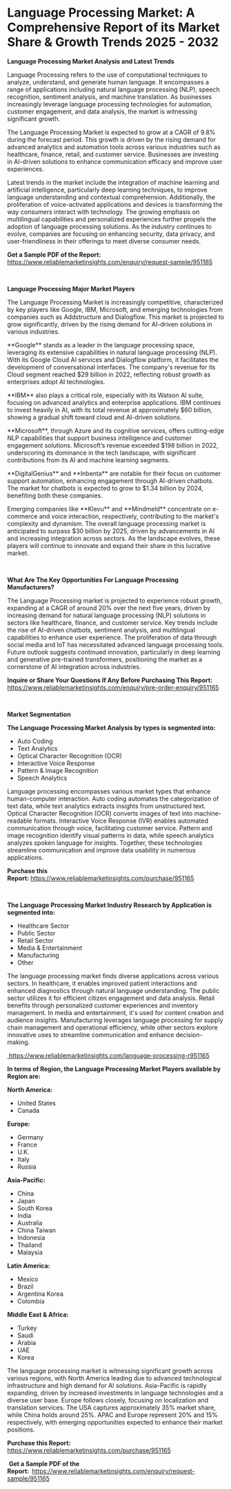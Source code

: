 <p><h1>Language Processing Market: A Comprehensive Report of its Market Share & Growth Trends 2025 - 2032</h1></p><p><strong>Language Processing Market Analysis and Latest Trends</strong></p>
<p><p>Language Processing refers to the use of computational techniques to analyze, understand, and generate human language. It encompasses a range of applications including natural language processing (NLP), speech recognition, sentiment analysis, and machine translation. As businesses increasingly leverage language processing technologies for automation, customer engagement, and data analysis, the market is witnessing significant growth.</p><p>The Language Processing Market is expected to grow at a CAGR of 9.8% during the forecast period. This growth is driven by the rising demand for advanced analytics and automation tools across various industries such as healthcare, finance, retail, and customer service. Businesses are investing in AI-driven solutions to enhance communication efficacy and improve user experiences.</p><p>Latest trends in the market include the integration of machine learning and artificial intelligence, particularly deep learning techniques, to improve language understanding and contextual comprehension. Additionally, the proliferation of voice-activated applications and devices is transforming the way consumers interact with technology. The growing emphasis on multilingual capabilities and personalized experiences further propels the adoption of language processing solutions. As the industry continues to evolve, companies are focusing on enhancing security, data privacy, and user-friendliness in their offerings to meet diverse consumer needs.</p></p>
<p><strong>Get a Sample PDF of the Report:&nbsp;</strong> <a href="https://www.reliablemarketinsights.com/enquiry/request-sample/951165?utm_campaign=2197&utm_medium=2&utm_source=Github&utm_content=ia&utm_term=17042025&utm_id=language-processing">https://www.reliablemarketinsights.com/enquiry/request-sample/951165</a></p>
<p>&nbsp;</p>
<p><strong>Language Processing Major Market Players</strong></p>
<p><p>The Language Processing Market is increasingly competitive, characterized by key players like Google, IBM, Microsoft, and emerging technologies from companies such as Addstructure and Dialogflow. This market is projected to grow significantly, driven by the rising demand for AI-driven solutions in various industries.</p><p>**Google** stands as a leader in the language processing space, leveraging its extensive capabilities in natural language processing (NLP). With its Google Cloud AI services and Dialogflow platform, it facilitates the development of conversational interfaces. The company's revenue for its Cloud segment reached $29 billion in 2022, reflecting robust growth as enterprises adopt AI technologies.</p><p>**IBM** also plays a critical role, especially with its Watson AI suite, focusing on advanced analytics and enterprise applications. IBM continues to invest heavily in AI, with its total revenue at approximately $60 billion, showing a gradual shift toward cloud and AI-driven solutions.</p><p>**Microsoft**, through Azure and its cognitive services, offers cutting-edge NLP capabilities that support business intelligence and customer engagement solutions. Microsoft’s revenue exceeded $198 billion in 2022, underscoring its dominance in the tech landscape, with significant contributions from its AI and machine learning segments.</p><p>**DigitalGenius** and **Inbenta** are notable for their focus on customer support automation, enhancing engagement through AI-driven chatbots. The market for chatbots is expected to grow to $1.34 billion by 2024, benefiting both these companies.</p><p>Emerging companies like **Klevu** and **Mindmeld** concentrate on e-commerce and voice interaction, respectively, contributing to the market's complexity and dynamism. The overall language processing market is anticipated to surpass $30 billion by 2025, driven by advancements in AI and increasing integration across sectors. As the landscape evolves, these players will continue to innovate and expand their share in this lucrative market.</p></p>
<p>&nbsp;</p>
<p><strong>What Are The Key Opportunities For Language Processing Manufacturers?</strong></p>
<p><p>The Language Processing market is projected to experience robust growth, expanding at a CAGR of around 20% over the next five years, driven by increasing demand for natural language processing (NLP) solutions in sectors like healthcare, finance, and customer service. Key trends include the rise of AI-driven chatbots, sentiment analysis, and multilingual capabilities to enhance user experience. The proliferation of data through social media and IoT has necessitated advanced language processing tools. Future outlook suggests continued innovation, particularly in deep learning and generative pre-trained transformers, positioning the market as a cornerstone of AI integration across industries.</p></p>
<p><strong>Inquire or Share Your Questions If Any Before Purchasing This Report:</strong> <a href="https://www.reliablemarketinsights.com/enquiry/pre-order-enquiry/951165?utm_campaign=2197&utm_medium=2&utm_source=Github&utm_content=ia&utm_term=17042025&utm_id=language-processing">https://www.reliablemarketinsights.com/enquiry/pre-order-enquiry/951165</a></p>
<p>&nbsp;</p>
<p><strong>Market Segmentation</strong></p>
<p><strong>The Language Processing Market Analysis by types is segmented into:</strong></p>
<p><ul><li>Auto Coding</li><li>Text Analytics</li><li>Optical Character Recognition (OCR)</li><li>Interactive Voice Response</li><li>Pattern & Image Recognition</li><li>Speech Analytics</li></ul></p>
<p><p>Language processing encompasses various market types that enhance human-computer interaction. Auto coding automates the categorization of text data, while text analytics extracts insights from unstructured text. Optical Character Recognition (OCR) converts images of text into machine-readable formats. Interactive Voice Response (IVR) enables automated communication through voice, facilitating customer service. Pattern and image recognition identify visual patterns in data, while speech analytics analyzes spoken language for insights. Together, these technologies streamline communication and improve data usability in numerous applications.</p></p>
<p><strong>Purchase this Report:&nbsp;</strong><a href="https://www.reliablemarketinsights.com/purchase/951165?utm_campaign=2197&utm_medium=2&utm_source=Github&utm_content=ia&utm_term=17042025&utm_id=language-processing">https://www.reliablemarketinsights.com/purchase/951165</a></p>
<p>&nbsp;</p>
<p><strong>The Language Processing Market Industry Research by Application is segmented into:</strong></p>
<p><ul><li>Healthcare Sector</li><li>Public Sector</li><li>Retail Sector</li><li>Media & Entertainment</li><li>Manufacturing</li><li>Other</li></ul></p>
<p><p>The language processing market finds diverse applications across various sectors. In healthcare, it enables improved patient interactions and enhanced diagnostics through natural language understanding. The public sector utilizes it for efficient citizen engagement and data analysis. Retail benefits through personalized customer experiences and inventory management. In media and entertainment, it's used for content creation and audience insights. Manufacturing leverages language processing for supply chain management and operational efficiency, while other sectors explore innovative uses to streamline communication and enhance decision-making.</p></p>
<p><a href="https://www.reliablemarketinsights.com/language-processing-r951165?utm_campaign=2197&utm_medium=2&utm_source=Github&utm_content=ia&utm_term=17042025&utm_id=language-processing">&nbsp;https://www.reliablemarketinsights.com/language-processing-r951165</a></p>
<p><strong>In terms of Region, the Language Processing Market Players available by Region are:</strong></p>
<p>
    <p> <strong> North America: </strong>
        <ul>
            <li>United States</li>
            <li>Canada</li>
        </ul>
        </p> 
    <p> <strong> Europe: </strong>
        <ul>
            <li>Germany</li>
            <li>France</li>
            <li>U.K.</li>
            <li>Italy</li>
            <li>Russia</li>
        </ul>
        </p> 
    <p> <strong> Asia-Pacific: </strong>
        <ul>
            <li>China</li>
            <li>Japan</li>
            <li>South Korea</li>
            <li>India</li>
            <li>Australia</li>
            <li>China Taiwan</li>
            <li>Indonesia</li>
            <li>Thailand</li>
            <li>Malaysia</li>
        </ul>
        </p> 
    <p> <strong> Latin America: </strong>
        <ul>
            <li>Mexico</li>
            <li>Brazil</li>
            <li>Argentina Korea</li>
            <li>Colombia</li>
        </ul>
        </p> 
    <p> <strong> Middle East & Africa: </strong>
        <ul>
            <li>Turkey</li>
            <li>Saudi</li>
            <li>Arabia</li>
            <li>UAE</li>
            <li>Korea</li>
        </ul>
    </p>
    </p>
<p><p>The language processing market is witnessing significant growth across various regions, with North America leading due to advanced technological infrastructure and high demand for AI solutions. Asia-Pacific is rapidly expanding, driven by increased investments in language technologies and a diverse user base. Europe follows closely, focusing on localization and translation services. The USA captures approximately 35% market share, while China holds around 25%. APAC and Europe represent 20% and 15% respectively, with emerging opportunities expected to enhance their market positions.</p></p>
<p><strong>Purchase this Report: </strong><a href="https://www.reliablemarketinsights.com/purchase/951165?utm_campaign=2197&utm_medium=2&utm_source=Github&utm_content=ia&utm_term=17042025&utm_id=language-processing">https://www.reliablemarketinsights.com/purchase/951165</a></p>
<p>&nbsp;<strong>Get a Sample PDF of the Report:&nbsp;&nbsp;</strong><a href="https://www.reliablemarketinsights.com/enquiry/request-sample/951165?utm_campaign=2197&utm_medium=2&utm_source=Github&utm_content=ia&utm_term=17042025&utm_id=language-processing">https://www.reliablemarketinsights.com/enquiry/request-sample/951165</a></p>
<p><strong></strong></p>
<p><p></p><p></p><p></p></p>